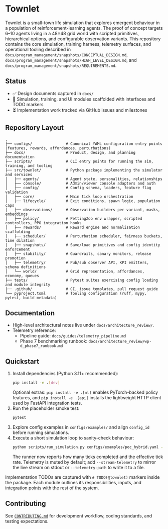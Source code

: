 # Townlet

Townlet is a small-town life simulation that explores emergent behaviour in a population of reinforcement-learning agents. The proof of concept targets 6–10 agents living in a 48×48 grid world with scripted primitives, hierarchical options, and configurable observation variants. This repository contains the core simulation, training harness, telemetry surfaces, and operational tooling described in `docs/program_management/snapshots/CONCEPTUAL_DESIGN.md`, `docs/program_management/snapshots/HIGH_LEVEL_DESIGN.md`, and `docs/program_management/snapshots/REQUIREMENTS.md`.

## Status

- ✅ Design documents captured in `docs/`
- 🚧 Simulation, training, and UI modules scaffolded with interfaces and TODO markers
- ⏳ Implementation work tracked via GitHub issues and milestones

## Repository Layout

```
.
├── configs/               # Canonical YAML configuration entry points (features, rewards, affordances, perturbations)
├── docs/                  # Product, design, and planning documentation
├── scripts/               # CLI entry points for running the sim, training, and tooling
├── src/townlet/           # Python package implementing the simulator and services
│   ├── agents/            # Agent state, personalities, relationships
│   ├── console/           # Admin/viewer console adapters and auth
│   ├── config/            # Config schema, loaders, feature flag validation
│   ├── core/              # Main tick loop orchestration
│   ├── lifecycle/         # Exit conditions, spawn logic, population caps
│   ├── observations/      # Observation builders per variant, masks, embeddings
│   ├── policy/            # PettingZoo env wrapper, scripted controllers, PPO integration hooks
│   ├── rewards/           # Reward engine and normalisation scaffolding
│   ├── scheduler/         # Perturbation scheduler, fairness buckets, time dilation
│   ├── snapshots/         # Save/load primitives and config identity enforcement
│   ├── stability/         # Guardrails, canary monitors, release promotion
│   ├── telemetry/         # Pub/sub observer API, KPI emitters, schema definitions
│   └── world/             # Grid representation, affordances, economy, queues
├── tests/                 # Pytest suites exercising config loading and module integrity
├── .github/               # CI, issue templates, pull request guide
└── pyproject.toml         # Tooling configuration (ruff, mypy, pytest, build metadata)
```

## Documentation

- High-level architectural notes live under `docs/architecture_review/`.
- Telemetry reference:
  - Pipeline guide: `docs/guides/telemetry_pipeline.md`
  - Phase 7 benchmarking runbook: `docs/architecture_review/wp-d_phase7_runbook.md`

## Quickstart

1. Install dependencies (Python 3.11+ recommended):
   ```bash
   pip install -e .[dev]
   ```
   Optional extras: `pip install -e .[ml]` enables PyTorch-backed policy features, and `pip install -e .[api]` installs the lightweight HTTP client used by FastAPI integration tests.
2. Run the placeholder smoke test:
   ```bash
   pytest
   ```
3. Explore config examples in `configs/examples/` and align `config_id` before running simulations.
4. Execute a short simulation loop to sanity-check behaviour:
   ```bash
   python scripts/run_simulation.py configs/examples/poc_hybrid.yaml --ticks 100
   ```
   The runner now reports how many ticks completed and the effective tick rate. Telemetry is muted by default; add `--stream-telemetry` to mirror the live stream on stdout or `--telemetry-path` to write it to a file.

Implementation TODOs are captured with `# TODO(@townlet)` markers inside the package. Each module outlines its responsibilities, inputs, and integration points with the rest of the system.

## Contributing

See [`CONTRIBUTING.md`](CONTRIBUTING.md) for development workflow, coding standards, and testing expectations.

